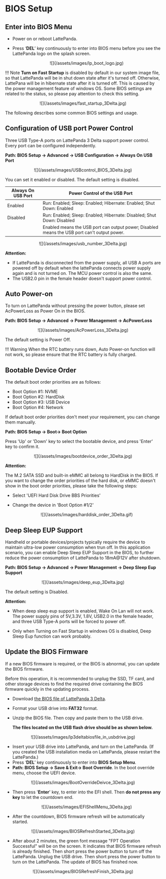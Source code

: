 # BIOS Setup

## Enter into BIOS Menu

* Power on or reboot LattePanda.

* Press ‘**DEL**’ key continuously to enter into BIOS menu before you see the LattePanda logo on the splash screen. 

    <center>![](/assets/images/lp_boot_logo.jpg)</center>



!!! Note
    **Turn on Fast Startup** is disabled by default in our system image file, so that LattePanda will be in shut down state after it's turned off. Otherwise, LattePana will be in hibernate state after it is turned off.  This is caused by the power management feature of windows OS. Some BIOS settings are related to the status, so please pay attention to check this setting.

<center>![](/assets/images/fast_startup_3Delta.jpg)</center>



The following describes some common BIOS settings and usage.

## Configuration of USB port Power Control

Three USB Type-A ports on LattePanda 3 Delta support power control. Every port can be configured independently.

**Path: BIOS Setup -> Advanced -> USB Configuration -> Always On USB Port**

  <center>![](/assets/images/USBcontrol_BIOS_3Delta.jpg)</center>

You can set it enabled or disabled. The default setting is disabled.

| Always On USB Port | Power Control of the USB Port                                |
| ------------------ | ------------------------------------------------------------ |
| Enabled            | Run: Enabled; Sleep: Enabled; Hibernate: Enabled; Shut Down: Enabled |
| Disabled           | Run: Enabled; Sleep: Enabled; Hibernate: Disabled; Shut Down: Disabled |
|                    | Enabled means the USB port can output power; Disabled means the USB port can't output power. |

  <center>![](/assets/images/usb_number_3Delta.jpg)</center>

**Attention:** 

* If LattePanda is disconnected from the power supply, all USB A ports are powered off by default when the lattePanda connects power supply again and is not turned on. The MCU power control is also the same.
* The USB2.0 pin in the female header doesn't support power control.


## Auto Power-on
To turn on LattePanda without pressing the power button, please set AcPowerLoss as Power On in the BIOS.

**Path: BIOS Setup -> Advanced -> Power Management -> AcPowerLoss**

  <center>![](/assets/images/AcPowerLoss_3Delta.jpg)</center>

The default setting is Power Off.

!!! Warning
    When the RTC battery runs down, Auto Power-on function will not work, so please ensure that the RTC battery is fully charged.

## Bootable Device Order

The default boot order priorities are as follows: 

* Boot Option #1: NVME
* Boot Option #2: HardDisk
* Boot Option #3: USB Device
* Boot Option #4: Network

If default boot order priorities don't meet your requirement, you can change them manually.

**Path: BIOS Setup -> Boot-> Boot Option**

Press 'Up' or 'Down' key to select the bootable device, and press 'Enter' key to confirm it. 

  <center>![](/assets/images/bootdevice_order_3Delta.jpg)</center>

**Attention:** 

The M.2 SATA SSD and built-in eMMC all belong to HardDisk in the BIOS. If you want to change the order priorities of the hard disk, or eMMC doesn't show in the  boot order priorities, please take the following steps:

* Select 'UEFI Hard Disk Drive BBS Priorities'

* Change the device in 'Boot Option #1/2'

    <center>![](/assets/images/harddisk_order_3Delta.gif)</center>



## Deep Sleep EUP Support
Handheld or portable devices/projects typically require the device to maintain ultra-low power consumption when trun off. In this application scenario, you can enable Deep Sleep EUP Support in the BIOS, to further reduce the power consumption of LattePanda to 18mA@12V after shutdown.

**Path: BIOS Setup -> Advanced -> Power Management -> Deep Sleep Eup Support**

  <center>![](/assets/images/deep_eup_3Delta.jpg)</center>

The default setting is Disabled.

**Attention:**

* When deep sleep eup support is enabled, Wake On Lan will not work.  The power supply pins of 5V,3.3V, 1.8V, USB2.0 in the female header, and three USB Type-A ports will be forced to power off.

* Only when Turning on Fast Startup in windows OS is disabled, Deep Sleep Eup function can work probably. 

## Update the BIOS Firmware

If a new BIOS firmware is required, or the BIOS is abnormal, you can update the BIOS firmware.

Before this operation, it is recommended to unplug the SSD, TF card, and other storage devices to find the required drive containing the BIOS firmware quickly in the updating process.

* Download [the BIOS file of LattePanda 3 Delta](https://github.com/LattePandaTeam/LattePanda-Win10-Software/tree/master/BIOS%20for%20LattePanda%203%20Delta).

* Format your USB drive into **FAT32** format.

* Unzip the BIOS file. Then copy and paste them to the USB drive. 

   **The files located on the USB flash drive should be as shown below.**

<center>![](/assets/images/lp3deltabiosfile_in_usbdrive.jpg)</center>

* Insert your USB drive into LattePanda, and turn on the LattePanda. (If you created the USB installation media on LattePanda, please restart the LattePanda.) 
* Press ‘**DEL**’ key continuously to enter into **BIOS Setup Menu**. 
* **Path: BIOS Setup -> Save & Exit-> Boot Override**. In the boot override menu, choose the UEFI device.
<center>![](/assets/images/BootOverrideDeivce_3Delta.jpg)</center>

* Then press '**Enter**' key, to enter into the EFI shell.  Then **do not press any key** to let the countdown end. 

  <center>![](/assets/images/EFIShellMenu_3Delta.jpg)</center>

* After the countdown, BIOS firmware refresh will be automatically started.

<center>![](/assets/images/BIOSRefreshStarted_3Delta.jpg)</center>

*  After about 2 minutes, the green font message "FPT Operation Successful" will be on the screen. It indicates that BIOS firmware refresh is already finished. Then short press the power button to turn off the LattePanda. Unplug the USB drive. Then short press the power button to turn on the LattePanda. The update of BIOS has finished now.

<center>![](/assets/images/BIOSRefreshFinish_3Delta.jpg)</center>
